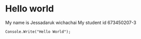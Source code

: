 # Hello world
My name is Jessadaruk wichachai
My student id 673450207-3

```
Console.Write("Hello World");
```
